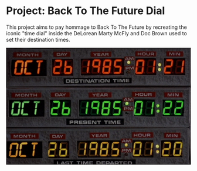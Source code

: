 # Project: Back To The Future Dial

This project aims to pay hommage to Back To The Future by recreating the iconic "time dial" inside the DeLorean Marty McFly and Doc Brown used to set their destination times.

![Back To The Future Time Dial](images/bttf-dial.png)
